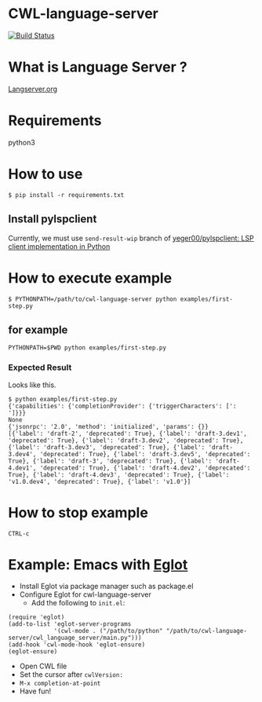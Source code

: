 # CWL-language-server

[![Build Status](https://travis-ci.org/common-workflow-language/cwl-language-server.svg?branch=master)](https://travis-ci.org/common-workflow-language/cwl-language-server)

# What is Language Server ?

[Langserver\.org](https://langserver.org/)

# Requirements

python3

# How to use

```console
$ pip install -r requirements.txt
```

## Install pylspclient

Currently, we must use `send-result-wip` branch of [yeger00/pylspclient: LSP client implementation in Python](https://github.com/yeger00/pylspclient/)

# How to execute example

```console
$ PYTHONPATH=/path/to/cwl-language-server python examples/first-step.py
```

## for example

```
PYTHONPATH=$PWD python examples/first-step.py
```

### Expected Result

Looks like this.

```console
$ python examples/first-step.py
{'capabilities': {'completionProvider': {'triggerCharacters': [': ']}}}
None
{'jsonrpc': '2.0', 'method': 'initialized', 'params': {}}
[{'label': 'draft-2', 'deprecated': True}, {'label': 'draft-3.dev1', 'deprecated': True}, {'label': 'draft-3.dev2', 'deprecated': True}, {'label': 'draft-3.dev3', 'deprecated': True}, {'label': 'draft-3.dev4', 'deprecated': True}, {'label': 'draft-3.dev5', 'deprecated': True}, {'label': 'draft-3', 'deprecated': True}, {'label': 'draft-4.dev1', 'deprecated': True}, {'label': 'draft-4.dev2', 'deprecated': True}, {'label': 'draft-4.dev3', 'deprecated': True}, {'label': 'v1.0.dev4', 'deprecated': True}, {'label': 'v1.0'}]
```

# How to stop example

`CTRL-c`


# Example: Emacs with [Eglot](https://github.com/joaotavora/eglot)

- Install Eglot via package manager such as package.el
- Configure Eglot for cwl-language-server
  - Add the following to `init.el`:
```elisp
(require 'eglot)
(add-to-list 'eglot-server-programs
             '(cwl-mode . ("/path/to/python" "/path/to/cwl-language-server/cwl_language_server/main.py")))
(add-hook 'cwl-mode-hook 'eglot-ensure)
(eglot-ensure)
```
- Open CWL file
- Set the cursor after `cwlVersion: `
- `M-x completion-at-point`
- Have fun!
